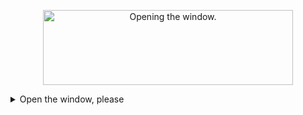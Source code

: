 <p align="center">

  <!-- [![Telegram](https://img.shields.io/badge/-Telegram-000000?style=for-the-badge&logo=Telegram&logoColor=white)](https://t.me/awedev)&nbsp;&nbsp; -->
  <!-- [![Hackerrank](https://img.shields.io/badge/-Hackerrank-000000?style=for-the-badge&logo=HackerRank&logoColor=white)](https://www.hackerrank.com/whodef)&nbsp;&nbsp; -->
  <!-- [![LeetCode](https://img.shields.io/badge/LeetCode-000000?style=for-the-badge&logo=LeetCode&logoColor=white)](https://leetcode.com/awedev/)&nbsp;&nbsp; -->
  <!-- [![CodePen](https://img.shields.io/badge/Codepen-000000?style=for-the-badge&logo=codepen&logoColor=white)](https://codepen.io/whodef)&nbsp;&nbsp; -->
  
  <a href="#" style=" pointer-events: none; cursor: none;">
    <img src="https://user-images.githubusercontent.com/7266512/229522271-969436d5-a32d-4653-b88e-22be3748cffa.jpg"
         style="width: 400px; height: 120px; object-fit: cover; pointer-events: none; cursor: none;"
         alt="Opening the window." />
  </a>
</p>

<details>
<summary>Open the window, please</summary>
<br>

## Hello there!

I'm Tatiana, a proficient Full-Stack developer, passionate about staying abreast of IT innovations. I’m focused on learning and mastering new trends and technologies to align with industry advancements.

🌱 Currently, I'm diligently enhancing my proficiency in both backend and frontend development, staying attuned to the latest industry trends and innovations.

🔭 Previously, I contributed significantly as a Frontend developer to various projects like ['Lubimovka'](https://github.com/Studio-Yandex-Practicum/lubimovka_frontend), applying my knowledge and skills effectively. Additionally, I assumed a leadership role in the ['API YaMDb'](https://github.com/whodef/api_yamdb) study project.

Outside of my usual development work, I actively participate in hackathons. This involves teaming up with others to work on innovative projects, allowing me to sharpen my skills in solving problems, building teams, and managing projects — skills that are essential for my role as a developer. I distinctly remember one hackathon where I faced the challenging task of installing .NET on Ubuntu. This experience underscored the importance of being adaptable and resourceful in addressing unexpected obstacles.

## 🛠️ Hard Skills

As a versatile developer, I have also gained expertise in various languages and tools
<p align="left"> 
  &nbsp;&nbsp;<a href="https://www.figma.com/" target="_blank"> 
    <img src="https://user-images.githubusercontent.com/7266512/229355886-066aab48-adbe-46cd-9857-0a70b6821b7c.svg" alt="figma" width="25" height="25"/>
  </a>&nbsp;
  <a href="https://getbootstrap.com/" target="_blank"> 
    <img src="https://user-images.githubusercontent.com/7266512/229356036-0929eb73-951e-4266-a933-c50b787a16c5.png" alt="Bootstrap" width="30" height="25"/>
  </a>&nbsp;
  <a href="https://tailwindcss.com/" target="_blank"> 
    <img src="https://user-images.githubusercontent.com/7266512/229356085-1ac91a27-b6d2-44e6-b9e4-331e39aac94e.png" alt="Tailwind" width="25" height="25"/>
  </a>&nbsp;
  <a href="https://webpack.js.org/" target="_blank"> 
    <img src="https://user-images.githubusercontent.com/7266512/229356112-1d74c40c-4cdd-4acb-a5e2-0634955d17cb.png" alt="Webpack" width="25" height="25"/>
  </a>&nbsp;
  <a href="https://sass-lang.com/styleguide/brand" target="_blank"> 
    <img src="https://user-images.githubusercontent.com/7266512/229356263-9a47e512-438e-4b9e-9990-5e41936c5141.png" alt="Sass" width="25" height="25"/>
  </a>&nbsp;
  <a href="https://www.javascript.com/" target="_blank"> 
    <img src="https://user-images.githubusercontent.com/7266512/229356299-d8408f0c-5a5d-49ce-a2da-c3a5ccafd1ce.png" alt="JavaScript" width="25" height="25"/>
  </a>&nbsp;
  <a href="https://reactjs.org/" target="_blank"> 
    <img src="https://user-images.githubusercontent.com/7266512/229356336-405a3792-2a58-491b-8e18-d8586f8a52d8.png" alt="React" width="28" height="25"/>
  </a>&nbsp;
  <a href="https://www.typescriptlang.org/" target="_blank"> 
    <img src="https://user-images.githubusercontent.com/7266512/229356368-f3d5aa8d-cd96-44b6-b71f-5f0179747786.png" alt="TypeScript" width="25" height="25"/>
  </a>&nbsp;
  <a href="https://nextjs.org/" target="_blank"> 
    <img src="https://user-images.githubusercontent.com/7266512/229356400-c3a7b373-0ff3-438e-8e0e-79a9a9089c8c.png" alt="Next.js" width="25" height="25"/>
  </a>&nbsp;
  <a href="https://jestjs.io/" target="_blank"> 
    <img src="https://user-images.githubusercontent.com/7266512/229356394-8222f091-b038-469b-a8a5-8f91c1877b20.png" alt="Tests: Jest" width="25" height="25"/>
  </a>
</p>

On the server-side, I am proficient in working with 
<p align="left">
  &nbsp;&nbsp;
  <!-- <a href="https://www.jetbrains.com/pycharm/" target="_blank"> 
    <img src="https://user-images.githubusercontent.com/7266512/229373640-6e4b0996-e9af-4c35-8aca-829c483cad19.png" alt="WebStorm" width="25" height="25"/>
  </a>&nbsp; -->
  <a href="https://expressjs.com/" target="_blank"> 
    <img src="https://user-images.githubusercontent.com/7266512/229373671-727a3d76-9eb3-48da-bda5-a2a2e0c9f483.png" alt="express.js" width="25" height="25"/>
  </a>&nbsp;
  <a href="https://nodejs.org/en/" target="_blank"> 
    <img src="https://user-images.githubusercontent.com/7266512/229373690-1586ec6f-4179-4882-b1fe-6004f21c0238.png" alt="Node.js" width="25" height="25"/>
  </a>&nbsp;
  <a href="https://ubuntu.com/" target="_blank"> 
    <img src="https://user-images.githubusercontent.com/7266512/229373724-cf9398ae-cb9b-421f-9b1b-07554b703d83.png" alt="Ubuntu" width="30" height="25"/>
  </a>&nbsp;
  <a href="https://www.python.org/" target="_blank"> 
    <img src="https://user-images.githubusercontent.com/7266512/229373856-81ed7ac2-02b0-4dfb-8f23-ea9b173ea938.png" alt="Python 3" width="25" height="25"/>
  </a>&nbsp;
  <a href="https://www.djangoproject.com/" target="_blank"> 
    <img src="https://user-images.githubusercontent.com/7266512/229373870-46ac5df2-e406-4d61-a43b-663075f07d2a.png" alt="Django" width="21" height="25"/>
  </a>&nbsp;
  <a href="https://www.mongodb.com/" target="_blank"> 
    <img src="https://user-images.githubusercontent.com/7266512/229373913-a5020dd1-b370-4183-9b23-d436f6fd4d50.png" alt="MongoDB" width="25" height="25"/>
  </a>&nbsp;
  <a href="#" target="_blank"> 
    <img src="https://user-images.githubusercontent.com/7266512/229373941-363bb44a-df71-4c79-83ca-65ee2f244b2f.png" alt="CI/CD" width="50" height="25"/>
  </a>&nbsp;
  <a href="https://www.postgresql.org/" target="_blank"> 
    <img src="https://user-images.githubusercontent.com/7266512/229373961-d8f007f1-009e-4520-8a98-f5e7ef30944a.png" alt="PostgreSQL" width="25" height="25"/>
  </a>&nbsp;
  <a href="https://www.docker.com/" target="_blank"> 
    <img src="https://user-images.githubusercontent.com/7266512/229373974-122e75d0-b636-416c-b0f6-e40935eb724d.png" alt="Docker" width="25" height="25"/>
  </a>&nbsp;
  <a href="https://www.sqlite.org/index.html" target="_blank"> 
    <img src="https://user-images.githubusercontent.com/7266512/229374000-2494d8af-d129-436e-a161-3ee24f0a348d.png" alt="SQLite" width="50" height="25"/>
  </a>
   <a href="https://flask.palletsprojects.com/en/2.1.x/" target="_blank"> 
    <img src="https://user-images.githubusercontent.com/7266512/229374028-0c3291cc-ef77-49e4-b5f8-728ad62568e3.png" alt="Flask" width="60" height="25"/>
  </a>
  <a href="https://fastapi.tiangolo.com/lo/" target="_blank"> 
    <img src="https://fastapi.tiangolo.com/img/logo-margin/logo-teal.png" alt="FastAPI" width="85" height="30"/>
  </a>
  <a href="https://www.uvicorn.org/" target="_blank"> 
    <img src="https://christophergs.com/assets/images/fastapi_flask_post/uvicorn.png" alt="Uvicorn" width="30" height="30"/>
  </a>
</p>


While I enjoy solving challenging programming problems, I also find it incredibly rewarding to work with like-minded professionals in a team environment. I am open to new opportunities and eager to collaborate with other talented individuals.

🏹 In the near future, I plan to add even more expertise to my arsenal, allowing me to bring even greater value to your projects.
<p align="left">
  &nbsp;&nbsp;<a href="https://pytorch.org/" target="_blank"> 
    <img src="https://user-images.githubusercontent.com/7266512/229374174-4c72cb9f-ccce-416c-a4e5-f49bfbad0da0.png" alt="PyTorch" width="20" height="23"/>
  </a>&nbsp;
  <a href="https://www.rust-lang.org/" target="_blank">
    <img src="https://github.com/whodef/whodef/assets/7266512/6d492613-e2ef-4368-b98d-b66d818bf467" alt="Rust" width="27" height="27"/>
  </a>&nbsp;
  <!--   <a href="https://www.haskell.org/" target="_blank"> 
    <img src="https://user-images.githubusercontent.com/7266512/229374151-527e2d2c-01d2-4536-8971-fdf00e2d7222.png" alt="Haskell" width="35" height="25"/>
  </a>&nbsp; -->
  <!--   <a href="https://go.dev/" target="_blank"> 
    <img src="https://user-images.githubusercontent.com/7266512/229374195-b00dc846-32e1-476b-ba9f-ef7df101975a.png" alt="Go Lang" width="26" height="25"/>
  </a> -->
</p>

🤝 Let's connect and take your project to the next level together!

</details>





